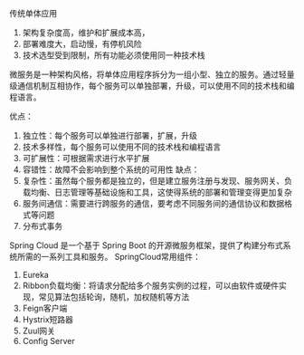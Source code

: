 传统单体应用
 1. 架构复杂度高，维护和扩展成本高，
 2. 部署难度大，启动慢，有停机风险
 3. 技术选型受到限制，所有功能必须使用同一种技术栈

 微服务是一种架构风格，将单体应用程序拆分为一组小型、独立的服务。通过轻量级通信机制互相协作，每个服务可以单独部署，升级，可以使用不同的技术栈和编程语言。

 优点：

 1. 独立性：每个服务可以单独进行部署，扩展，升级
 2. 技术多样性，每个服务可以使用不同的技术栈和编程语言
 3. 可扩展性：可根据需求进行水平扩展
 4. 容错性：故障不会影响到整个系统的可用性
 缺点：
 1. 复杂性：虽然每个服务都是独立的，但是建立服务注册与发现、服务网关、负载均衡、日志管理等基础设施和工具，这使得系统的部署和管理变得更加复杂
 2. 服务间通信：需要进行跨服务的通信，要考虑不同服务间的通信协议和数据格式等问题
 3. 分布式事务

 Spring Cloud 是一个基于 Spring Boot 的开源微服务框架，提供了构建分布式系统所需的一系列工具和服务。
 SpringCloud常用组件：
 1. Eureka
 2. Ribbon负载均衡：将请求分配给多个服务实例的过程，可以由软件或硬件实现，常见算法包括轮询，随机，加权随机等方法
 3. Feign客户端
 4. Hystrix短路器
 5. Zuul网关
 6. Config Server